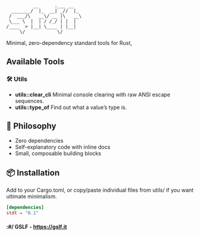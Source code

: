 ```
          __      .___ __   
  _______/  |_  __| _//  |_ 
 /  ___/\   __\/ __ |\   __\
 \___ \  |  | / /_/ | |  |  
/____  > |__| \____ | |__|  
     \/            \/       
```
Minimal, zero-dependency standard tools for Rust, 

## Available Tools
### 🛠️ Utils
- **utils::clear_cli** Minimal console clearing with raw ANSI escape sequences.
- **utils::type_of** Find out what a value’s type is.



## 🎯 Philosophy
- Zero dependencies
- Self-explanatory code with inline docs
- Small, composable building blocks

## 📦 Installation
Add to your Cargo.toml, or copy/paste individual files from utils/ if you want ultimate minimalism.

```toml
[dependencies]
stdt = "0.1"
```


#### :#/ GSLF - https://gslf.it

